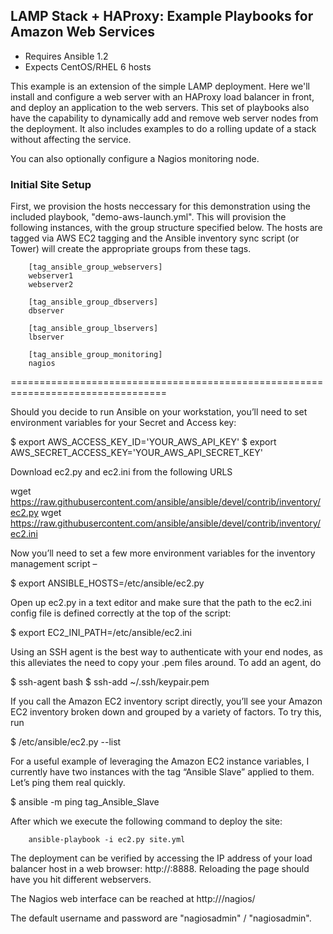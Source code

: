 LAMP Stack + HAProxy: Example Playbooks for Amazon Web Services
-----------------------------------------------------------------------------

- Requires Ansible 1.2
- Expects CentOS/RHEL 6 hosts

This example is an extension of the simple LAMP deployment. Here we'll install
and configure a web server with an HAProxy load balancer in front, and deploy
an application to the web servers. This set of playbooks also have the
capability to dynamically add and remove web server nodes from the deployment.
It also includes examples to do a rolling update of a stack without affecting
the service.

You can also optionally configure a Nagios monitoring node.

### Initial Site Setup

First, we provision the hosts neccessary for this demonstration using the included playbook, "demo-aws-launch.yml". This will provision the following instances, with the group structure specified below. The hosts are tagged via AWS EC2 tagging and the Ansible inventory sync script (or Tower) will create the appropriate groups from these tags.

		[tag_ansible_group_webservers]
		webserver1
		webserver2
		
		[tag_ansible_group_dbservers]
		dbserver
		
		[tag_ansible_group_lbservers]
		lbserver
		
		[tag_ansible_group_monitoring]
		nagios

=================================================================================

Should you decide to run Ansible on your workstation, you’ll need to set environment variables for your Secret and Access key:

$ export AWS_ACCESS_KEY_ID='YOUR_AWS_API_KEY'
$ export AWS_SECRET_ACCESS_KEY='YOUR_AWS_API_SECRET_KEY'

Download ec2.py and ec2.ini from the following URLS

wget https://raw.githubusercontent.com/ansible/ansible/devel/contrib/inventory/ec2.py
wget https://raw.githubusercontent.com/ansible/ansible/devel/contrib/inventory/ec2.ini

Now you’ll need to set a few more environment variables for the inventory management script –

 $ export ANSIBLE_HOSTS=/etc/ansible/ec2.py  

Open up ec2.py in a text editor and make sure that the path to the ec2.ini config file is defined correctly at the top of the script:

$ export EC2_INI_PATH=/etc/ansible/ec2.ini  

Using an SSH agent is the best way to authenticate with your end nodes, as this alleviates the need to copy your .pem files around. To add an agent, do


$ ssh-agent bash 
$ ssh-add ~/.ssh/keypair.pem

If you call the Amazon EC2 inventory script directly, you’ll see your Amazon EC2 inventory broken down and grouped by a variety of factors. To try this, 
run 

$ /etc/ansible/ec2.py --list

For a useful example of leveraging the Amazon EC2 instance variables, I currently have two instances with the tag “Ansible Slave” applied to them. Let’s ping them real quickly.


$ ansible -m ping tag_Ansible_Slave



After which we execute the following command to deploy the site:

		ansible-playbook -i ec2.py site.yml

The deployment can be verified by accessing the IP address of your load
balancer host in a web browser: http://<ip-of-lb>:8888. Reloading the page
should have you hit different webservers.

The Nagios web interface can be reached at http://<ip-of-nagios>/nagios/

The default username and password are "nagiosadmin" / "nagiosadmin".




